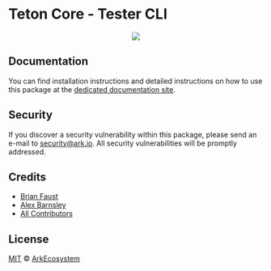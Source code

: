 # Teton Core - Tester CLI

<p align="center">
    <img src="../../banner.png?sanitize=true" />
</p>

## Documentation

You can find installation instructions and detailed instructions on how to use this package at the [dedicated documentation site](https://docs.ark.io/guidebook/core/plugins/core-tester-cli.html).

## Security

If you discover a security vulnerability within this package, please send an e-mail to security@ark.io. All security vulnerabilities will be promptly addressed.

## Credits

-   [Brian Faust](https://github.com/faustbrian)
-   [Alex Barnsley](https://github.com/alexbarnsley)
-   [All Contributors](../../../../contributors)

## License

[MIT](LICENSE) © [ArkEcosystem](https://ark.io)
